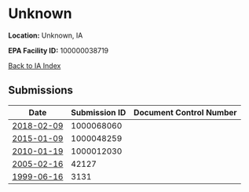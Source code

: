 # Unknown

**Location:** Unknown, IA

**EPA Facility ID:** 100000038719

[Back to IA Index](../../index.md)

## Submissions

| Date | Submission ID | Document Control Number |
|------|--------------|-------------------------|
| [2018-02-09](submissions/1000068060.md) | 1000068060 |  |
| [2015-01-09](submissions/1000048259.md) | 1000048259 |  |
| [2010-01-19](submissions/1000012030.md) | 1000012030 |  |
| [2005-02-16](submissions/42127.md) | 42127 |  |
| [1999-06-16](submissions/3131.md) | 3131 |  |

